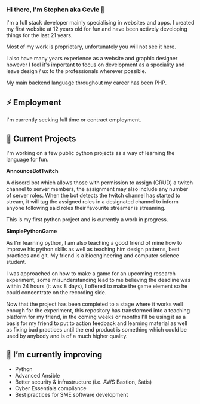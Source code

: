 ### Hi there, I'm Stephen aka Gevie 👋

I'm a full stack developer mainly specialising in websites and apps. I created my first
website at 12 years old for fun and have been actively developing things for the last
21 years. 

Most of my work is proprietary, unfortunately you will not see it here.

I also have many years experience as a website and graphic designer however I feel it's important
to focus on development as a speciality and leave design / ux to the professionals wherever possible.

My main backend language throughout my career has been PHP.

## ⚡ Employment

I'm currently seeking full time or contract employment.

## 🔭 Current Projects

I'm working on a few public python projects as a way of learning the language for fun.

**AnnounceBotTwitch**

A discord bot which allows those with permission to assign (CRUD) a twitch channel to server members, the assignment
may also include any number of server roles. When the bot detects the twitch channel has started to stream, it will tag 
the assigned roles in a designated channel to inform anyone following said roles their favourite streamer is streaming.

This is my first python project and is currently a work in progress.

**SimplePythonGame**

As I'm learning python, I am also teaching a good friend of mine how to improve his python skills as well as teaching 
him design patterns, best practices and git. My friend is a bioengineering and computer science student.

I was approached on how to make a game for an upcoming research experiment, some misunderstanding
lead to me believing the deadline was within 24 hours (it was 8 days), I offered to make the game element so he could 
concentrate on the recording side. 

Now that the project has been completed to a stage where it works well enough for the experiment, this repository has 
transformed into a teaching platform for my friend, in the coming weeks or months I'll be using it as a basis for my 
friend to put to action feedback and learning material as well as fixing bad practices until the end product is something
which could be used by anybody and is of a much higher quality.

## 🌱 I’m currently improving

 - Python
 - Advanced Ansible
 - Better security & infrastructure (i.e. AWS Bastion, Satis)
 - Cyber Essentials compliance
 - Best practices for SME software development
